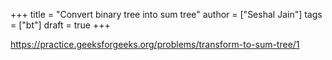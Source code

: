 +++
title = "Convert binary tree into sum tree"
author = ["Seshal Jain"]
tags = ["bt"]
draft = true
+++

<https://practice.geeksforgeeks.org/problems/transform-to-sum-tree/1>
